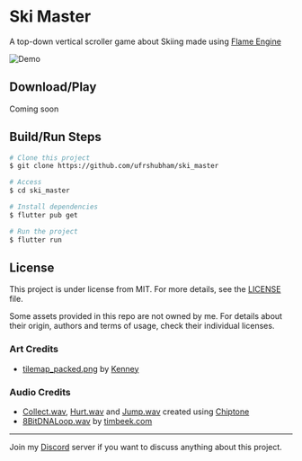 # Ski Master

A top-down vertical scroller game about Skiing made using [Flame Engine](https://flame-engine.org/)

![Demo](branding/SkiMaster-Demo.gif)

## Download/Play

Coming soon

## Build/Run Steps

```bash
# Clone this project
$ git clone https://github.com/ufrshubham/ski_master

# Access
$ cd ski_master

# Install dependencies
$ flutter pub get

# Run the project
$ flutter run
```

## License

This project is under license from MIT. For more details, see the [LICENSE](LICENSE.md) file.

Some assets provided in this repo are not owned by me. For details about their origin, authors and terms of usage, check their individual licenses.

### Art Credits

- [tilemap_packed.png](assets/images/tilemap_packed.png) by [Kenney](https://kenney.nl/)

### Audio Credits

- [Collect.wav](assets/audio/Collect.wav), [Hurt.wav](assets/audio/Hurt.wav) and [Jump.wav](assets/audio/Jump.wav) created using [Chiptone](https://sfbgames.itch.io/chiptone)
- [8BitDNALoop.wav](assets/audio/8BitDNALoop.wav) by [timbeek.com](https://timbeek.com/)

___

Join my [Discord](https://discord.gg/xHu3aUQGsJ) server if you want to discuss anything about this project.
